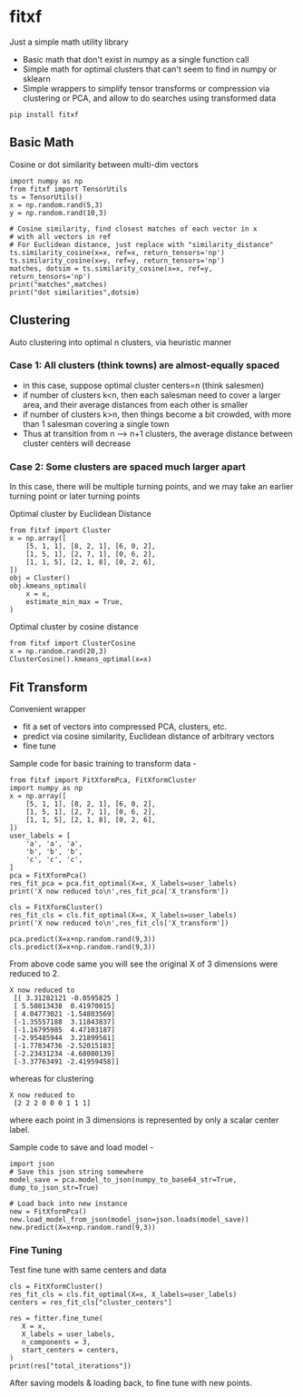 # fitxf

Just a simple math utility library

- Basic math that don't exist in numpy as a single function call
- Simple math for optimal clusters that can't seem to find in numpy
  or sklearn
- Simple wrappers to simplify tensor transforms or compression
  via clustering or PCA, and allow to do searches using transformed
  data

```
pip install fitxf
```

## Basic Math

Cosine or dot similarity between multi-dim vectors
```
import numpy as np
from fitxf import TensorUtils
ts = TensorUtils()
x = np.random.rand(5,3)
y = np.random.rand(10,3)

# Cosine similarity, find closest matches of each vector in x
# with all vectors in ref
# For Euclidean distance, just replace with "similarity_distance"
ts.similarity_cosine(x=x, ref=x, return_tensors='np')
ts.similarity_cosine(x=y, ref=y, return_tensors='np')
matches, dotsim = ts.similarity_cosine(x=x, ref=y, return_tensors='np')
print("matches",matches)
print("dot similarities",dotsim)
```

## Clustering

Auto clustering into optimal n clusters, via heuristic manner

### Case 1: All clusters (think towns) are almost-equally spaced

- in this case, suppose optimal cluster centers=n (think
  salesmen)
- if number of clusters k<n, then each salesman need to cover
  a larger area, and their average distances from each other is smaller
- if number of clusters k>n, then things become a bit crowded,
  with more than 1 salesman covering a single town
- Thus at transition from n --> n+1 clusters, the average
  distance between cluster centers will decrease

### Case 2: Some clusters are spaced much larger apart

In this case, there will be multiple turning points, and we
may take an earlier turning point or later turning points

Optimal cluster by Euclidean Distance
```
from fitxf import Cluster
x = np.array([
    [5, 1, 1], [8, 2, 1], [6, 0, 2],
    [1, 5, 1], [2, 7, 1], [0, 6, 2],
    [1, 1, 5], [2, 1, 8], [0, 2, 6],
])
obj = Cluster()
obj.kmeans_optimal(
    x = x,
    estimate_min_max = True,
)
```

Optimal cluster by cosine distance
```
from fitxf import ClusterCosine
x = np.random.rand(20,3)
ClusterCosine().kmeans_optimal(x=x)
```

## Fit Transform

Convenient wrapper
- fit a set of vectors into compressed PCA, clusters, etc.
- predict via cosine similarity, Euclidean distance of arbitrary
  vectors
- fine tune


Sample code for basic training to transform data -
```
from fitxf import FitXformPca, FitXformCluster
import numpy as np
x = np.array([
    [5, 1, 1], [8, 2, 1], [6, 0, 2],
    [1, 5, 1], [2, 7, 1], [0, 6, 2],
    [1, 1, 5], [2, 1, 8], [0, 2, 6],
])
user_labels = [
    'a', 'a', 'a',
    'b', 'b', 'b',
    'c', 'c', 'c',
]
pca = FitXformPca()
res_fit_pca = pca.fit_optimal(X=x, X_labels=user_labels)
print('X now reduced to\n',res_fit_pca['X_transform'])

cls = FitXformCluster()
res_fit_cls = cls.fit_optimal(X=x, X_labels=user_labels)
print('X now reduced to\n',res_fit_cls['X_transform'])

pca.predict(X=x+np.random.rand(9,3))
cls.predict(X=x+np.random.rand(9,3))
```

From above code same you will see the original X of 3 dimensions
were reduced to 2.
```
X now reduced to
 [[ 3.31282121 -0.0595825 ]
 [ 5.50813438  0.41970015]
 [ 4.04773021 -1.54803569]
 [-1.35557188  3.11843837]
 [-1.16795985  4.47103187]
 [-2.95485944  3.21899561]
 [-1.77834736 -2.52015183]
 [-2.23431234 -4.68080139]
 [-3.37763491 -2.41959458]]
```

whereas for clustering
```
X now reduced to
 [2 2 2 0 0 0 1 1 1]
```
where each point in 3 dimensions is represented by only a scalar
center label.

Sample code to save and load model -
```
import json
# Save this json string somewhere
model_save = pca.model_to_json(numpy_to_base64_str=True, dump_to_json_str=True)

# Load back into new instance
new = FitXformPca()
new.load_model_from_json(model_json=json.loads(model_save))
new.predict(X=x+np.random.rand(9,3))
```

### Fine Tuning

Test fine tune with same centers and data

```
cls = FitXformCluster()
res_fit_cls = cls.fit_optimal(X=x, X_labels=user_labels)
centers = res_fit_cls["cluster_centers"]

res = fitter.fine_tune(
   X = x,
   X_labels = user_labels,
   n_components = 3,
   start_centers = centers,
)
print(res["total_iterations"])
```

After saving models & loading back, to fine tune with new
points.